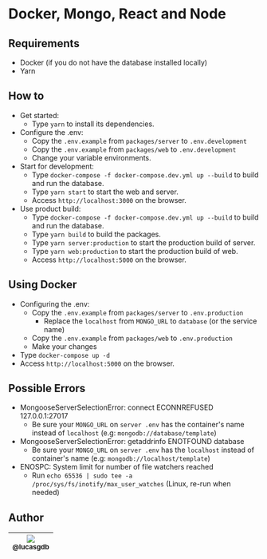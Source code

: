 # Docker, Mongo, React and Node

## Requirements

-  Docker (if you do not have the database installed locally)
-  Yarn

## How to

-  Get started:
   -  Type `yarn` to install its dependencies.
-  Configure the .env:
   -  Copy the `.env.example` from `packages/server` to `.env.development`
   -  Copy the `.env.example` from `packages/web` to `.env.development`
   -  Change your variable environments.
-  Start for development:
   -  Type `docker-compose -f docker-compose.dev.yml up --build` to build and run the database.
   -  Type `yarn start` to start the web and server.
   -  Access `http://localhost:3000` on the browser.
-  Use product build:
   -  Type `docker-compose -f docker-compose.dev.yml up --build` to build and run the database.
   -  Type `yarn build` to build the packages.
   -  Type `yarn server:production` to start the production build of server.
   -  Type `yarn web:production` to start the production build of web.
   -  Access `http://localhost:5000` on the browser.

## Using Docker

-  Configuring the .env:
   -  Copy the `.env.example` from `packages/server` to `.env.production`
      -  Replace the `localhost` from `MONGO_URL` to `database` (or the service name)
   -  Copy the `.env.example` from `packages/web` to `.env.production`
   -  Make your changes
-  Type `docker-compose up -d`
-  Access `http://localhost:5000` on the browser.

## Possible Errors

-  MongooseServerSelectionError: connect ECONNREFUSED 127.0.0.1:27017
   -  Be sure your `MONGO_URL` on `server .env` has the container's name instead of `localhost` (e.g: `mongodb://database/template`)
-  MongooseServerSelectionError: getaddrinfo ENOTFOUND database
   -  Be sure your `MONGO_URL` on `server .env` has the `localhost` instead of container's name (e.g: `mongodb://localhost/template`)
-  ENOSPC: System limit for number of file watchers reached
   -  Run `echo 65536 | sudo tee -a /proc/sys/fs/inotify/max_user_watches` (Linux, re-run when needed)

## Author

| [<img src="https://avatars3.githubusercontent.com/u/13838273?v=3&s=115"><br><sub>@lucasgdb</sub>](https://github.com/lucasgdb) |
| :----------------------------------------------------------------------------------------------------------------------------: |


